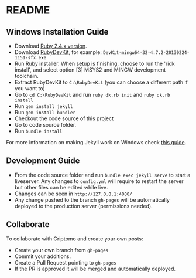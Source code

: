 # README

## Windows Installation Guide

* Download [Ruby 2.4.x version](http://rubyinstaller.org/downloads/).
* Download [RubyDevKit](http://rubyinstaller.org/downloads/), for example: `DevKit-mingw64-32-4.7.2-20130224-1151-sfx.exe`
* Run Ruby installer. When setup is finishing, choose to run the 'ridk install', and select option [3] MSYS2 and MINGW development toolchain.
* Extract RubyDevKit to `C:\RubyDevKit` (you can choose a different path if you want to)
* Go to `cd C:\RubyDevKit` and run `ruby dk.rb init` and `ruby dk.rb install`
* Run `gem install jekyll`
* Run `gem install bundler`
* Checkout the code source of this project
* Go to code source folder.
* Run `bundle install`

For more information on making Jekyll work on Windows check [this guide](http://jekyll-windows.juthilo.com/).

## Development Guide

* From the code source folder and run `bundle exec jekyll serve` to start a liveserver. Any changes to `config.yml` will require to restart the server but other files can be edited while live.
* Changes can be seen in `http://127.0.0.1:4000/`
* Any change pushed to the branch `gh-pages` will be automatically deployed to the production server (permissions needed).

## Collaborate

To collaborate with Criptomo and create your own posts:

* Create your own branch from `gh-pages`
* Commit your additions.
* Create a Pull Request pointing to `gh-pages`
* If the PR is approved it will be merged and automatically deployed.
